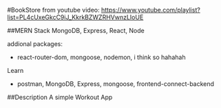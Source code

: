 #BookStore
 from youtube video: https://www.youtube.com/playlist?list=PL4cUxeGkcC9iJ_KkrkBZWZRHVwnzLIoUE

##MERN Stack
MongoDB, Express, React, Node

addional packages:
- react-router-dom, mongoose, nodemon, i think so hahahah

Learn
- postman, MongoDB, Express, mongoose, frontend-connect-backend

##Description
A simple Workout App